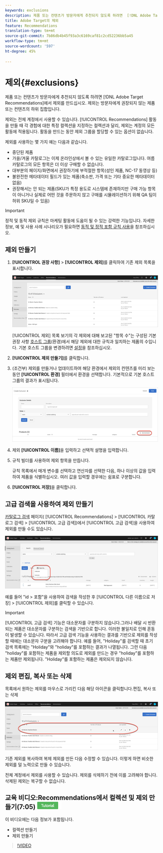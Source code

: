```yaml
---
keywords: exclusions
description: 제품 또는 컨텐츠가 방문자에게 추천되지 않도록 하려면  [!DNL Adobe Target Recommendations] 에서 제외를 만드십시오.
title: Adobe Target의 제외
feature: Recommendations
translation-type: tm+mt
source-git-commit: 7b86db4b45f93a3c6169caf81c2cd52236bb5a45
workflow-type: tm+mt
source-wordcount: '597'
ht-degree: 45%

---
```



# 제외{#exclusions}

제품 또는 컨텐츠가 방문자에게 추천되지 않도록 하려면 [!DNL Adobe Target Recommendations]에서 제외를 만드십시오. 제외는 방문자에게 권장되지 않는 제품 또는 컨텐츠의 하위 집합입니다.

제외는 전체 계정에서 사용할 수 있습니다. [!UICONTROL Recommendations] 활동을 만들 때 각 경험에 대한 특정 컬렉션을 지정하는 컬렉션과 달리, 제외는 계정의 모든 활동에 적용됩니다. 활동을 만드는 동안 제외 그룹을 할당할 수 있는 옵션이 없습니다.

제외를 사용하는 몇 가지 예는 다음과 같습니다.

* 중단된 제품
* 가을/겨울 카탈로그는 이제 온라인상에서 볼 수 있는 유일한 카탈로그입니다. 여름 카탈로그의 모든 항목은 더 이상 구매할 수 없습니다.
* 대부분의 페이지/화면에서 권장하기에 부적절한 항목(성인 제품, NC-17 동영상 등)
* 불완전한 메타데이터 필드가 있는 제품(축소판, 가격 또는 기타 중요한 메타데이터 없음)
* 권장해서는 안 되는 제품(SKU가 특정 용도로 시스템에 존재하지만 구매 가능 항목이 아니거나 실제로 어떤 것을 주문하지 않고 구매를 시뮬레이션하기 위해 QA 팀이 허위 SKU일 수 있음)

>[!IMPORTANT]
>
>정적 및 동적 제외 규칙은 마케팅 활동에 도움이 될 수 있는 강력한 기능입니다. 자세한 정보, 예 및 사용 사례 시나리오가 필요하면 [동적 및 정적 포함 규칙 사용](/help/c-recommendations/c-algorithms/use-dynamic-and-static-inclusion-rules.md#concept_4CB5C0FA705D4E449BD0B37B3D987F9F)을 참조하십시오.

## 제외 만들기

1. **[!UICONTROL 권장 사항]** > **[!UICONTROL 제외]**&#x200B;를 클릭하여 기존 제외 목록을 표시합니다.

   ![](assets/exclusions_list.png)

   [!UICONTROL 제외] 목록 보기의 각 제외에 대해 보고된 &quot;항목 수&quot;는 구성된 기본 권장 사항 [호스트 그룹](/help/administrating-target/hosts.md)(환경)에서 해당 제외에 대한 규칙과 일치하는 제품의 수입니다. 기본 호스트 그룹을 변경하려면 [설정](/help/c-recommendations/plan-implement.md#concept_C1E1E2351413468692D6C21145EF0B84)을 참조하십시오.

1. **[!UICONTROL 제외 만들기]**&#x200B;를 클릭합니다.

1. (조건부) 제외를 만들거나 업데이트하여 해당 환경에서 제외의 컨텐츠를 미리 보는 동안 **[!UICONTROL 환경]** 필터에서 환경을 선택합니다. 기본적으로 기본 호스트 그룹의 결과가 표시됩니다.

   ![제외 만들기](/help/c-recommendations/c-products/assets/CreateExclusion.png)

1. 제외 **[!UICONTROL 이름]**&#x200B;을 입력하고 선택적 설명을 입력합니다.

1. 규칙 빌더를 사용하여 제외 항목을 만듭니다.

   규칙 목록에서 매개 변수를 선택하고 연산자를 선택한 다음, 하나 이상의 값을 입력하여 제품을 식별하십시오. 여러 값을 입력할 경우에는 쉼표로 구분합니다.

1. **[!UICONTROL 저장]**&#x200B;을 클릭합니다.

## 고급 검색을 사용하여 제외 만들기

[카탈로그 검색](/help/c-recommendations/c-products/catalog-search.md#save-as) 페이지( [!UICONTROL Recommendations] > [!UICONTROL 카탈로그 검색] > [!UICONTROL 고급 검색])에서 [!UICONTROL 고급 검색]을 사용하여 제외를 만들 수도 있습니다.

![다른 이름으로 저장 대화 상자](/help/c-recommendations/c-products/assets/save-as.png)

예를 들어 &quot;id > 포함&quot;을 사용하여 검색을 작성한 후 [!UICONTROL 다른 이름으로 저장] > [!UICONTROL 제외]를 클릭할 수 있습니다.

>[!IMPORTANT]
>
>[!UICONTROL 고급 검색] 기능은 대소문자를 구분하지 않습니다.그러나 배달 시 반환되는 제품은 대소문자를 구분하는 검색을 기반으로 합니다. 이러한 불일치로 인해 혼동이 발생할 수 있습니다. 따라서 고급 검색 기능을 사용하는 결과를 기반으로 제외를 작성할 때에는 대소문자 구분을 고려해야 합니다. 예를 들어, &quot;Holiday&quot;를 검색할 때 초기 검색 목록에는 &quot;Holiday&quot;와 &quot;holiday&quot;를 포함하는 결과가 나열됩니다. 그런 다음 &quot;holiday&quot;를 포함하는 제품을 제외할 의도로 제외를 만드는 경우 &quot;holiday&quot;를 포함하는 제품만 제외됩니다. &quot;Holiday&quot;를 포함하는 제품은 제외되지 않습니다.

## 제외 편집, 복사 또는 삭제

목록에서 원하는 제외를 마우스로 가리킨 다음 해당 아이콘을 클릭합니다.편집, 복사 또는 삭제

![제외에 대해 아이콘 표시](/help/c-recommendations/c-products/assets/hover-exclusions.png)

기존 제외를 복사하여 복제 제외를 만든 다음 수정할 수 있습니다. 이렇게 하면 비슷한 제외를 덜 노력으로 만들 수 있습니다.

전체 계정에서 제외를 사용할 수 있습니다. 제외를 삭제하기 전에 이를 고려해야 합니다. 삭제된 제외는 복구할 수 없습니다.

## 교육 비디오:Recommendations에서 컬렉션 및 제외 만들기(7:05) ![자습서 배지](/help/assets/tutorial.png)

이 비디오에는 다음 정보가 포함됩니다.

* 컬렉션 만들기
* 제외 만들기

>[!VIDEO](https://video.tv.adobe.com/v/27689)